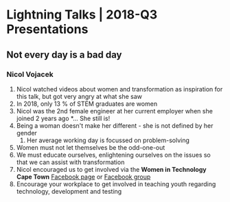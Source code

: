 # Lightning Talks | 2018-Q3 Presentations
## Not every day is a bad day
### Nicol Vojacek

1. Nicol watched videos about women and transformation as inspiration for this talk, but got very angry at what she saw
2. In 2018, only 13 % of STEM graduates are women
3. Nicol was the 2nd female engineer at her current employer when she joined 2 years ago
	*... She still is!
4. Being a woman doesn't make her different - she is not defined by her gender
	1. Her average working day is focussed on problem-solving
5. Women must not let themselves be the odd-one-out
6. We must educate ourselves, enlightening ourselves on the issues so that we can assist with transformation
7. Nicol encouraged us to get involved via the __Women in Technology Cape Town__ [Facebook page](https://www.facebook.com/WITCPT) or [Facebook group](https://m.facebook.com/groups/845235035620680)
8. Encourage your workplace to get involved in teaching youth regarding technology, development and testing